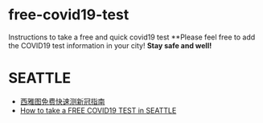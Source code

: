 # free-covid19-test
Instructions to take a free and quick covid19 test
**Please feel free to add the COVID19 test information in your city!
**Stay safe and well!**

# SEATTLE
- [西雅图免费快速测新冠指南](seattle.md)
- [How to take a  FREE COVID19 TEST in SEATTLE](seattle_eng.md)
